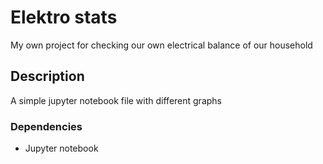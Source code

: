 # Elektro stats

My own project for checking our own electrical balance of our household

## Description

A simple jupyter notebook file with different graphs 

### Dependencies

* Jupyter notebook
